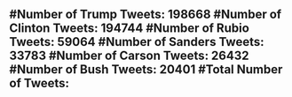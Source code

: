 #Number of Trump Tweets: 198668
#Number of Clinton Tweets: 194744
#Number of Rubio Tweets: 59064
#Number of Sanders Tweets: 33783
#Number of Carson Tweets: 26432
#Number of Bush Tweets: 20401
#Total Number of Tweets:  
---
